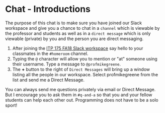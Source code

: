 # Chat - Introductions

The purpose of this chat is to make sure you have joined our Slack workspace and give you a chance to chat in a `channel` which is viewable by the professor and students as well as in a `direct message` which is only viewable (private) by you and the person you are direct messaging.

1. After joining the [ITP 175 FA18 Slack workspace][1] say hello to your classmates in the `#homeroom` channel.
1. Typing the `@` character will allow you to mention or "at" someone using their username. Type a message to `@profmikegreene`.
1. The **+** button to the right of `Direct Messages` will bring up a window listing all the people in our workspace. Select profmikegreene from the list and send me a Direct Message.


You can always send me questions privately via email or Direct Message. But I encourage you to ask them in  `#q-and-a` so that you and your fellow students can help each other out. Programming does not have to be a solo sport!


[//]: # (References)
[1]: https://itp175fa18.slack.com
